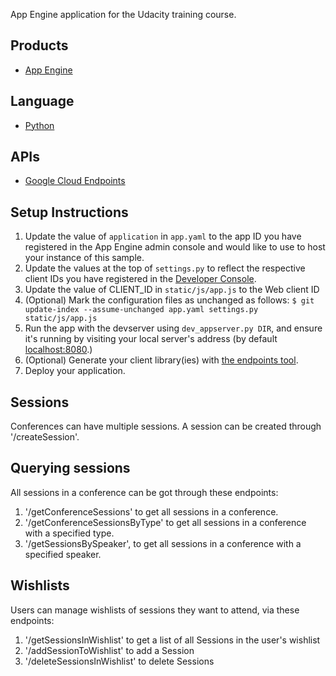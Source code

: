 App Engine application for the Udacity training course.

## Products
- [App Engine][1]

## Language
- [Python][2]

## APIs
- [Google Cloud Endpoints][3]

## Setup Instructions
1. Update the value of `application` in `app.yaml` to the app ID you
   have registered in the App Engine admin console and would like to use to host
   your instance of this sample.
1. Update the values at the top of `settings.py` to
   reflect the respective client IDs you have registered in the
   [Developer Console][4].
1. Update the value of CLIENT_ID in `static/js/app.js` to the Web client ID
1. (Optional) Mark the configuration files as unchanged as follows:
   `$ git update-index --assume-unchanged app.yaml settings.py static/js/app.js`
1. Run the app with the devserver using `dev_appserver.py DIR`, and ensure it's running by visiting your local server's address (by default [localhost:8080][5].)
1. (Optional) Generate your client library(ies) with [the endpoints tool][6].
1. Deploy your application.

## Sessions
Conferences can have multiple sessions. A session can be created through '/createSession'.

## Querying sessions
All sessions in a conference can be got through these endpoints:

1. '/getConferenceSessions' to get all sessions in a conference.
2. '/getConferenceSessionsByType' to get all sessions in a conference with a specified type.
3. '/getSessionsBySpeaker', to get all sessions in a conference with a specified speaker.

## Wishlists
Users can manage wishlists of sessions they want to attend, via these endpoints:

1. '/getSessionsInWishlist' to get a list of all Sessions in the user's wishlist
2. '/addSessionToWishlist' to add a Session
3. '/deleteSessionsInWishlist' to delete Sessions

[1]: https://developers.google.com/appengine
[2]: http://python.org
[3]: https://developers.google.com/appengine/docs/python/endpoints/
[4]: https://console.developers.google.com/
[5]: https://localhost:8080/
[6]: https://developers.google.com/appengine/docs/python/endpoints/endpoints_tool
